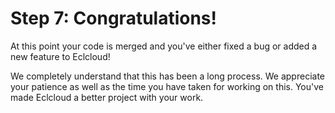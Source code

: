 Step 7: Congratulations!
========================

At this point your code is merged and you've either fixed a bug or added a new
feature to Eclcloud!

We completely understand that this has been a long process. We appreciate your
patience as well as the time you have taken for working on this. You've made
Eclcloud a better project with your work.
